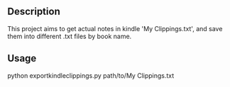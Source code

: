 ## Description

This project aims to get actual notes in kindle 'My Clippings.txt', and save them into different .txt files by book name.

## Usage

python exportkindleclippings.py path/to/My Clippings.txt